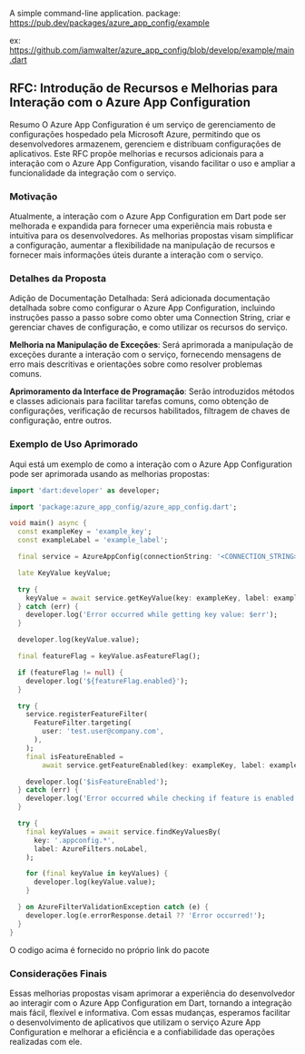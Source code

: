A simple command-line application.
package: https://pub.dev/packages/azure_app_config/example

ex: https://github.com/iamwalter/azure_app_config/blob/develop/example/main.dart


## RFC: Introdução de Recursos e Melhorias para Interação com o Azure App Configuration

Resumo
O Azure App Configuration é um serviço de gerenciamento de configurações hospedado pela Microsoft Azure, permitindo que os desenvolvedores armazenem, gerenciem e distribuam configurações de aplicativos. Este RFC propõe melhorias e recursos adicionais para a interação com o Azure App Configuration, visando facilitar o uso e ampliar a funcionalidade da integração com o serviço.

### Motivação
Atualmente, a interação com o Azure App Configuration em Dart pode ser melhorada e expandida para fornecer uma experiência mais robusta e intuitiva para os desenvolvedores. As melhorias propostas visam simplificar a configuração, aumentar a flexibilidade na manipulação de recursos e fornecer mais informações úteis durante a interação com o serviço.

### Detalhes da Proposta
Adição de Documentação Detalhada: Será adicionada documentação detalhada sobre como configurar o Azure App Configuration, incluindo instruções passo a passo sobre como obter uma Connection String, criar e gerenciar chaves de configuração, e como utilizar os recursos do serviço.

**Melhoria na Manipulação de Exceções**: Será aprimorada a manipulação de exceções durante a interação com o serviço, fornecendo mensagens de erro mais descritivas e orientações sobre como resolver problemas comuns.

**Aprimoramento da Interface de Programação**: Serão introduzidos métodos e classes adicionais para facilitar tarefas comuns, como obtenção de configurações, verificação de recursos habilitados, filtragem de chaves de configuração, entre outros.
### Exemplo de Uso Aprimorado
Aqui está um exemplo de como a interação com o Azure App Configuration pode ser aprimorada usando as melhorias propostas:

```dart
import 'dart:developer' as developer;

import 'package:azure_app_config/azure_app_config.dart';

void main() async {
  const exampleKey = 'example_key';
  const exampleLabel = 'example_label';

  final service = AzureAppConfig(connectionString: '<CONNECTION_STRING>');

  late KeyValue keyValue;

  try {
    keyValue = await service.getKeyValue(key: exampleKey, label: exampleLabel);
  } catch (err) {
    developer.log('Error occurred while getting key value: $err');
  }

  developer.log(keyValue.value);

  final featureFlag = keyValue.asFeatureFlag();

  if (featureFlag != null) {
    developer.log('${featureFlag.enabled}');
  }

  try {
    service.registerFeatureFilter(
      FeatureFilter.targeting(
        user: 'test.user@company.com',
      ),
    );
    final isFeatureEnabled =
        await service.getFeatureEnabled(key: exampleKey, label: exampleLabel);

    developer.log('$isFeatureEnabled');
  } catch (err) {
    developer.log('Error occurred while checking if feature is enabled: $err');
  }

  try {
    final keyValues = await service.findKeyValuesBy(
      key: '.appconfig.*',
      label: AzureFilters.noLabel,
    );

    for (final keyValue in keyValues) {
      developer.log(keyValue.value);
    }

  } on AzureFilterValidationException catch (e) {
    developer.log(e.errorResponse.detail ?? 'Error occurred!');
  }
}

```
O codigo acima é fornecido no próprio link do pacote

### Considerações Finais
Essas melhorias propostas visam aprimorar a experiência do desenvolvedor ao interagir com o Azure App Configuration em Dart, tornando a integração mais fácil, flexível e informativa. Com essas mudanças, esperamos facilitar o desenvolvimento de aplicativos que utilizam o serviço Azure App Configuration e melhorar a eficiência e a confiabilidade das operações realizadas com ele.
